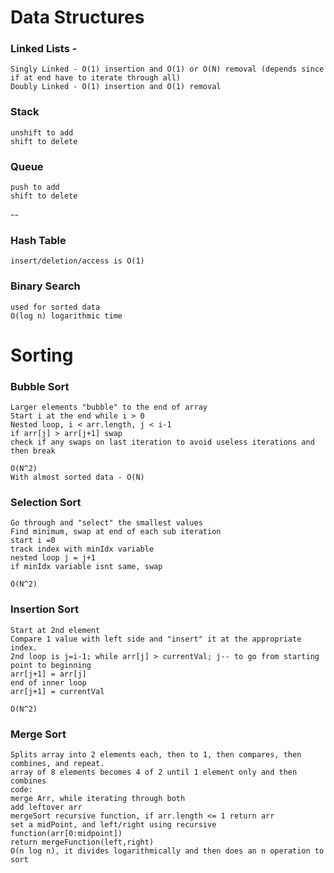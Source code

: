 # Data Structures

### Linked Lists - 
    Singly Linked - O(1) insertion and O(1) or O(N) removal (depends since if at end have to iterate through all)
    Doubly Linked - O(1) insertion and O(1) removal
### Stack
    unshift to add
    shift to delete
### Queue
    push to add
    shift to delete

--
### Hash Table
    insert/deletion/access is O(1)

### Binary Search
    used for sorted data
    O(log n) logarithmic time 


# Sorting

### Bubble Sort
    Larger elements "bubble" to the end of array
    Start i at the end while i > 0
    Nested loop, i < arr.length, j < i-1
    if arr[j] > arr[j+1] swap
    check if any swaps on last iteration to avoid useless iterations and then break

    O(N^2)
    With almost sorted data - O(N)

### Selection Sort
    Go through and "select" the smallest values
    Find minimum, swap at end of each sub iteration
    start i =0
    track index with minIdx variable
    nested loop j = j+1
    if minIdx variable isnt same, swap

    O(N^2)

### Insertion Sort
    Start at 2nd element
    Compare 1 value with left side and "insert" it at the appropriate index.
    2nd loop is j=i-1; while arr[j] > currentVal; j-- to go from starting point to beginning
    arr[j+1] = arr[j]
    end of inner loop
    arr[j+1] = currentVal

    O(N^2)

### Merge Sort
    Splits array into 2 elements each, then to 1, then compares, then combines, and repeat.
    array of 8 elements becomes 4 of 2 until 1 element only and then combines
    code:
    merge Arr, while iterating through both
    add leftover arr
    mergeSort recursive function, if arr.length <= 1 return arr
    set a midPoint, and left/right using recursive function(arr[0:midpoint])
    return mergeFunction(left,right)
    O(n log n), it divides logarithmically and then does an n operation to sort